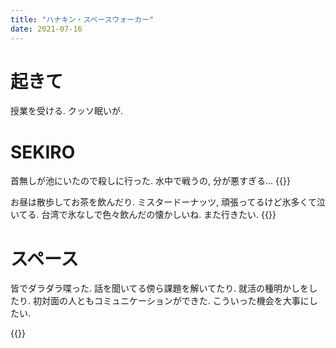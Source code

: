 ```yaml
---
title: "ハナキン・スペースウォーカー"
date: 2021-07-16
---
```


# 起きて
授業を受ける. クッソ眠いが.

# SEKIRO
首無しが池にいたので殺しに行った. 水中で戦うの, 分が悪すぎる...
{{<tweet user="dango_bot" id="1416653981737123842">}}

お昼は散歩してお茶を飲んだり. ミスタードーナッツ, 頑張ってるけど氷多くて泣いてる. 台湾で氷なしで色々飲んだの懐かしいね. また行きたい.
{{<tweet user="dango_bot" id="1415937599856779266">}}
# スペース
皆でダラダラ喋った. 話を聞いてる傍ら課題を解いてたり. 就活の種明かしをしたり. 初対面の人ともコミュニケーションができた. こういった機会を大事にしたい.

{{<tweet user="dango_bot" id="1416036623570014215">}}